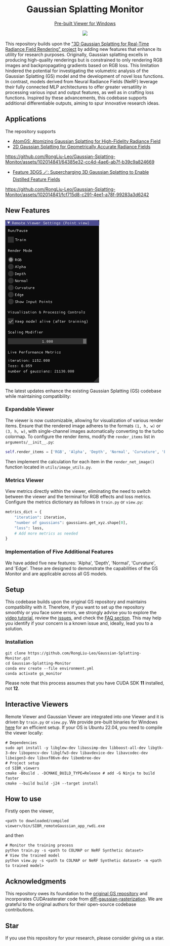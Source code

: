 <h1 align="center"> Gaussian Splatting Monitor</h1>
<p align="center">
<a href="https://drive.google.com/file/d/1DRFrtFUfz27QvQKOWbYXbRS2o2eSgaUT/view?usp=sharing">Pre-built Viewer for Windows</a>
</p>
<p align="center">
<img src="./assets/teaser.gif" />
</p>


This repository builds upon the ["3D Gaussian Splatting for Real-Time Radiance Field Rendering" project](https://repo-sam.inria.fr/fungraph/3d-gaussian-splatting/) by adding new features that enhance its utility for research purposes. Originally, Gaussian splatting excells in producing high-quality renderings but is constrained to only rendering RGB images and backpropagating gradients based on RGB loss. This limitation hindered the potential for investigating the volumetric analysis of the Gaussian Splatting (GS) model and the development of novel loss functions. In contrast, models derived from Neural Radiance Fields (NeRF) leverage their fully connected MLP architectures to offer greater versatility in processing various input and output features, as well as in crafting loss functions. 
Inspired by these advancements, this codebase supports additional differentiable outputs, aiming to spur innovative research ideas.

## Applications

The repository supports
- [AtomGS: Atomizing Gaussian Splatting for High-Fidelity Radiance Field](https://rongliu-leo.github.io/AtomGS/)
- [2D Gaussian Splatting for Geometrically Accurate Radiance Fields](https://github.com/hbb1/2d-gaussian-splatting)
  
https://github.com/RongLiu-Leo/Gaussian-Splatting-Monitor/assets/102014841/64385e32-cc4d-4ae6-ab7f-b39c9a824669

- [Feature 3DGS 🪄: Supercharging 3D Gaussian Splatting to Enable Distilled Feature Fields](https://github.com/ShijieZhou-UCLA/feature-3dgs)
  
https://github.com/RongLiu-Leo/Gaussian-Splatting-Monitor/assets/102014841/fcf715d8-c291-4ee1-a78f-99283a3d6242



## New Features

![](./assets/panel.png)

The latest updates enhance the existing Gaussian Splatting (GS) codebase while maintaining compatibility:

### Expandable Viewer
The viewer is now customizable, allowing for visualization of various render items. Ensure that the rendered image adheres to the formats `(1, h, w)` or `(3, h, w)`, with single-channel images automatically converting to the turbo colormap. To configure the render items, modify the `render_items` list in `arguments/__init__.py`:

```python
self.render_items = ['RGB', 'Alpha', 'Depth', 'Normal', 'Curvature', 'Edge']
```
Then implement the calculation for each item in the ```render_net_image()``` function located in ```utils/image_utils.py```.

### Metrics Viewer
View metrics directly within the viewer, eliminating the need to switch between the viewer and the terminal for RGB effects and loss metrics. Configure the metrics dictionary as follows in ```train.py``` or ```view.py```:

```python
metrics_dict = {
    "iteration": iteration,
    "number of gaussians": gaussians.get_xyz.shape[0],
    "loss": loss,
    # Add more metrics as needed
}
```
### Implementation of Five Additional Features
We have added five new features: 'Alpha', 'Depth', 'Normal', 'Curvature', and 'Edge'. These are designed to demonstrate the capabilities of the GS Monitor and are applicable across all GS models.


## Setup

This codebase builds upon the original GS repository and maintains compatibility with it. Therefore, if you want to set up the repository smoothly or you face some errors, we strongly advise you to explore the [video tutorial](https://www.youtube.com/watch?v=UXtuigy_wYc), review the [issues](https://github.com/graphdeco-inria/gaussian-splatting/issues), and check the [FAQ section](https://github.com/graphdeco-inria/gaussian-splatting?tab=readme-ov-file#faq). This may help you identify if your concern is a known issue and, ideally, lead you to a solution.


### Installation

```shell
git clone https://github.com/RongLiu-Leo/Gaussian-Splatting-Monitor.git
cd Gaussian-Splatting-Monitor
conda env create --file environment.yml
conda activate gs_monitor
```
Please note that this process assumes that you have CUDA SDK **11** installed, not **12**.

## Interactive Viewers
Remote Viewer and Gaussian Viewer are integrated into one Viewer and it is driven by ```train.py``` or ```view.py```.
We provide pre-built binaries for Windows [here](https://drive.google.com/file/d/1DRFrtFUfz27QvQKOWbYXbRS2o2eSgaUT/view?usp=sharing) for an efficient setup.
If your OS is Ubuntu 22.04, you need to compile the viewer locally:
```shell
# Dependencies
sudo apt install -y libglew-dev libassimp-dev libboost-all-dev libgtk-3-dev libopencv-dev libglfw3-dev libavdevice-dev libavcodec-dev libeigen3-dev libxxf86vm-dev libembree-dev
# Project setup
cd SIBR_viewers
cmake -Bbuild . -DCMAKE_BUILD_TYPE=Release # add -G Ninja to build faster
cmake --build build -j24 --target install
```

## How to use
Firstly open the viewer, 
```shell
<path to downloaded/compiled viewer>/bin/SIBR_remoteGaussian_app_rwdi.exe
```
and then
```shell
# Monitor the training process
python train.py -s <path to COLMAP or NeRF Synthetic dataset> 
# View the trained model
python view.py -s <path to COLMAP or NeRF Synthetic dataset> -m <path to trained model> 
```
## Acknowledgments

This repository owes its foundation to the [original GS repository](https://github.com/graphdeco-inria/gaussian-splatting) and incorporates CUDArasterater code from [diff-gaussian-rasterization](https://github.com/slothfulxtx/diff-gaussian-rasterization). We are grateful to the original authors for their open-source codebase contributions.

## Star

If you use this repository for your research, please consider giving us a star.
